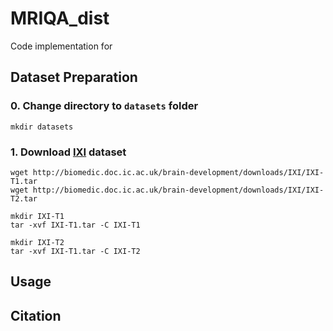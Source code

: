 # MRIQA_dist

Code implementation for

> 



## Dataset Preparation

### 0. Change directory to `datasets` folder

```
mkdir datasets
```

### 1. Download [IXI](https://brain-development.org/ixi-dataset/) dataset

```
wget http://biomedic.doc.ic.ac.uk/brain-development/downloads/IXI/IXI-T1.tar
wget http://biomedic.doc.ic.ac.uk/brain-development/downloads/IXI/IXI-T2.tar

mkdir IXI-T1
tar -xvf IXI-T1.tar -C IXI-T1

mkdir IXI-T2
tar -xvf IXI-T1.tar -C IXI-T2
```









## Usage





## Citation






